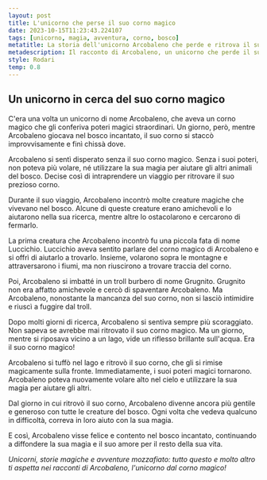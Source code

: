 ```yaml
---
layout: post
title: L'unicorno che perse il suo corno magico
date: 2023-10-15T11:23:43.224107
tags: [unicorno, magia, avventura, corno, bosco]
metatitle: La storia dell'unicorno Arcobaleno che perde e ritrova il suo corno magico
metadescription: Il racconto di Arcobaleno, un unicorno che perde il suo corno magico e si imbarca in un'avventura nel bosco incantato per ritrovarlo e riavere i suoi poteri.
style: Rodari
temp: 0.8  
---
```

## Un unicorno in cerca del suo corno magico

C'era una volta un unicorno di nome Arcobaleno, che aveva un corno magico che gli conferiva poteri magici straordinari. Un giorno, però, mentre Arcobaleno giocava nel bosco incantato, il suo corno si staccò improvvisamente e finì chissà dove.

Arcobaleno si sentì disperato senza il suo corno magico. Senza i suoi poteri, non poteva più volare, né utilizzare la sua magia per aiutare gli altri animali del bosco. Decise così di intraprendere un viaggio per ritrovare il suo prezioso corno.

Durante il suo viaggio, Arcobaleno incontrò molte creature magiche che vivevano nel bosco. Alcune di queste creature erano amichevoli e lo aiutarono nella sua ricerca, mentre altre lo ostacolarono e cercarono di fermarlo.

La prima creatura che Arcobaleno incontrò fu una piccola fata di nome Luccichio. Luccichio aveva sentito parlare del corno magico di Arcobaleno e si offrì di aiutarlo a trovarlo. Insieme, volarono sopra le montagne e attraversarono i fiumi, ma non riuscirono a trovare traccia del corno.

Poi, Arcobaleno si imbatté in un troll burbero di nome Grugnito. Grugnito non era affatto amichevole e cercò di spaventare Arcobaleno. Ma Arcobaleno, nonostante la mancanza del suo corno, non si lasciò intimidire e riuscì a fuggire dal troll.

Dopo molti giorni di ricerca, Arcobaleno si sentiva sempre più scoraggiato. Non sapeva se avrebbe mai ritrovato il suo corno magico. Ma un giorno, mentre si riposava vicino a un lago, vide un riflesso brillante sull'acqua. Era il suo corno magico!

Arcobaleno si tuffò nel lago e ritrovò il suo corno, che gli si rimise magicamente sulla fronte. Immediatamente, i suoi poteri magici tornarono. Arcobaleno poteva nuovamente volare alto nel cielo e utilizzare la sua magia per aiutare gli altri.

Dal giorno in cui ritrovò il suo corno, Arcobaleno divenne ancora più gentile e generoso con tutte le creature del bosco. Ogni volta che vedeva qualcuno in difficoltà, correva in loro aiuto con la sua magia.

E così, Arcobaleno visse felice e contento nel bosco incantato, continuando a diffondere la sua magia e il suo amore per il resto della sua vita.

_Unicorni, storie magiche e avventure mozzafiato: tutto questo e molto altro ti aspetta nei racconti di Arcobaleno, l'unicorno dal corno magico!_

        